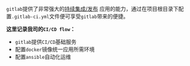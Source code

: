 `gitlab`提供了非常强大的[持续集成/发布](https://docs.gitlab.com/ee/ci/README.html)
应用的能力，通过在项目根目录下配置`.gitlab-ci.yml`文件便可享受`gitlab`带来的便捷。

**这里记录我司的`CI/CD flow`：**
* `gitlab`提供`CI/CD`基础服务
* 配置`docker`镜像统一应用所需环境
* 配置`ansible`自动化运维


